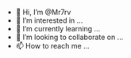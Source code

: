 - 👋 Hi, I’m @Mr7rv
- 👀 I’m interested in ...
- 🌱 I’m currently learning ...
- 💞️ I’m looking to collaborate on ...
- 📫 How to reach me ...

<!---
Mr7rv/Mr7rv is a ✨ special ✨ repository because its `README.md` (this file) appears on your GitHub profile.
You can click the Preview link to take a look at your changes.
--->
